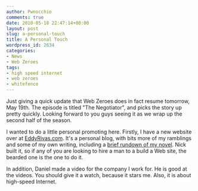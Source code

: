 ```yaml
---
author: Pwnocchio
comments: true
date: 2010-05-18 22:47:14+00:00
layout: post
slug: a-personal-touch
title: A Personal Touch
wordpress_id: 2634
categories:
- News
- Web Zeroes
tags:
- high speed internet
- web zeroes
- whitefence
---
```


Just giving a quick update that Web Zeroes does in fact resume tomorrow, May 19th. The episode is titled "The Negotiator", and picks the story up pretty quickly. Looking forward to you guys seeing it as we wrap up the second half of the season.

I wanted to do a little personal promoting here. Firstly, I have a new website over at [EddyRivas.com](http://eddyrivas.com/). It's a personal blog, with bits more of my ramblings and some of my own writing, including a [brief rundown of my novel](http://eddyrivas.com/2010/05/14/seven-sons/).  Nick built it, so if any of you are looking to hire a man to a build a Web site, the bearded one is the one to do it. 

In addition, Daniel made a video for the company I work for. He is good at the videos. You should give it a watch, because it stars me. Also, it is about high-speed Internet.



